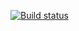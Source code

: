 [![Build status](https://ci.appveyor.com/api/projects/status/95ql995w6g6e5rq0?svg=true)](https://ci.appveyor.com/project/Sapozhnikova-Ksenia/sapozhnikova-ksenia-aqa-task6-pageobjects)
